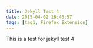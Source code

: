 ```yaml
---
title: Jekyll Test 4
date: 2015-04-02 16:46:57
tags: [tag1, Firefox Extension]
---
```


This is a test for jekyll test 4